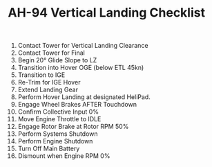 # AH-94 Vertical Landing Checklist

<br>

1. Contact Tower for Vertical Landing Clearance
2. Contact Tower for Final
3. Begin 20° Glide Slope to LZ
4. Transition into Hover OGE (below ETL 45kn)
5. Transition to IGE
6. Re-Trim for IGE Hover
7. Extend Landing Gear
8. Perform Hover Landing at designated HeliPad.
9. Engage Wheel Brakes AFTER Touchdown
10. Confirm Collective Input 0%
11. Move Engine Throttle to IDLE
12. Engage Rotor Brake at Rotor RPM 50%
13. Perform Systems Shutdown
14. Perform Engine Shutdown
15. Turn Off Main Battery
16. Dismount when Engine RPM 0%

<br>
